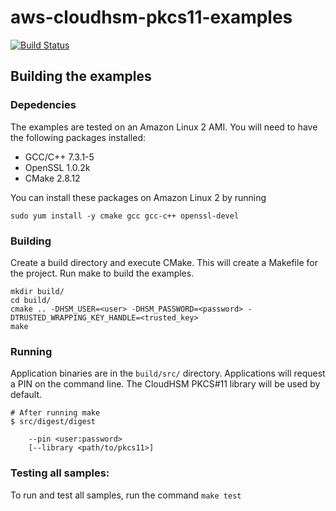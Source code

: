 # aws-cloudhsm-pkcs11-examples


[![Build Status](https://travis-ci.org/aws-samples/aws-cloudhsm-pkcs11-examples.svg?branch=master)](https://travis-ci.org/aws-samples/aws-cloudhsm-pkcs11-examples)

## Building the examples

### Depedencies

The examples are tested on an Amazon Linux 2 AMI. You will need to have the
following packages installed:

* GCC/C++ 7.3.1-5
* OpenSSL 1.0.2k
* CMake 2.8.12

You can install these packages on Amazon Linux 2 by running

```
sudo yum install -y cmake gcc gcc-c++ openssl-devel
```

### Building

Create a build directory and execute CMake. This will create a Makefile for the
project. Run make to build the examples.

```
mkdir build/
cd build/
cmake .. -DHSM_USER=<user> -DHSM_PASSWORD=<password> -DTRUSTED_WRAPPING_KEY_HANDLE=<trusted_key>
make
```

### Running

Application binaries are in the `build/src/` directory. Applications will request
a PIN on the command line. The CloudHSM PKCS#11 library will be used by default.

```
# After running make
$ src/digest/digest

	--pin <user:password>
	[--library <path/to/pkcs11>]
```

### Testing all samples:

To run and test all samples, run the command ```make test```

